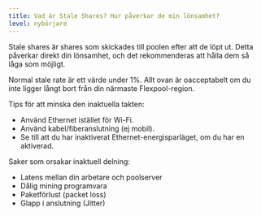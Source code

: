```yaml
---
title: Vad är Stale Shares? Hur påverkar de min lönsamhet?
level: nybörjare
---
```


Stale shares är shares som skickades till poolen efter att de löpt ut. Detta påverkar direkt din lönsamhet, och det rekommenderas att hålla dem så låga som möjligt.

Normal stale rate är ett värde under 1%. Allt ovan är oacceptabelt om du inte ligger långt bort från din närmaste Flexpool-region.

Tips för att minska den inaktuella takten:

* Använd Ethernet istället för Wi-Fi.
* Använd kabel/fiberanslutning (ej mobil).
* Se till att du har inaktiverat Ethernet-energisparläget, om du har en aktiverad.

Saker som orsakar inaktuell delning:
* Latens mellan din arbetare och poolserver
* Dålig mining programvara
* Paketförlust (packet loss)
* Glapp i anslutning (Jitter)